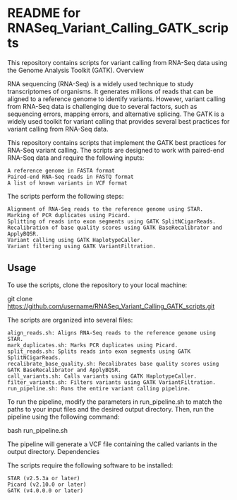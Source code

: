 # README for RNASeq_Variant_Calling_GATK_scripts

This repository contains scripts for variant calling from RNA-Seq data using the Genome Analysis Toolkit (GATK).
Overview

RNA sequencing (RNA-Seq) is a widely used technique to study transcriptomes of organisms. It generates millions of reads that can be aligned to a reference genome to identify variants. However, variant calling from RNA-Seq data is challenging due to several factors, such as sequencing errors, mapping errors, and alternative splicing. The GATK is a widely used toolkit for variant calling that provides several best practices for variant calling from RNA-Seq data.

This repository contains scripts that implement the GATK best practices for RNA-Seq variant calling. The scripts are designed to work with paired-end RNA-Seq data and require the following inputs:

    A reference genome in FASTA format
    Paired-end RNA-Seq reads in FASTQ format
    A list of known variants in VCF format

The scripts perform the following steps:

    Alignment of RNA-Seq reads to the reference genome using STAR.
    Marking of PCR duplicates using Picard.
    Splitting of reads into exon segments using GATK SplitNCigarReads.
    Recalibration of base quality scores using GATK BaseRecalibrator and ApplyBQSR.
    Variant calling using GATK HaplotypeCaller.
    Variant filtering using GATK VariantFiltration.

## Usage

To use the scripts, clone the repository to your local machine:

git clone https://github.com/username/RNASeq_Variant_Calling_GATK_scripts.git

The scripts are organized into several files:

    align_reads.sh: Aligns RNA-Seq reads to the reference genome using STAR.
    mark_duplicates.sh: Marks PCR duplicates using Picard.
    split_reads.sh: Splits reads into exon segments using GATK SplitNCigarReads.
    recalibrate_base_quality.sh: Recalibrates base quality scores using GATK BaseRecalibrator and ApplyBQSR.
    call_variants.sh: Calls variants using GATK HaplotypeCaller.
    filter_variants.sh: Filters variants using GATK VariantFiltration.
    run_pipeline.sh: Runs the entire variant calling pipeline.

To run the pipeline, modify the parameters in run_pipeline.sh to match the paths to your input files and the desired output directory. Then, run the pipeline using the following command:

bash run_pipeline.sh

The pipeline will generate a VCF file containing the called variants in the output directory.
Dependencies

The scripts require the following software to be installed:

    STAR (v2.5.3a or later)
    Picard (v2.10.0 or later)
    GATK (v4.0.0.0 or later)
